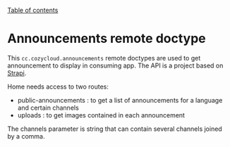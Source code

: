 [Table of contents](README.md#table-of-contents)

# Announcements remote doctype

This `cc.cozycloud.announcements` remote doctypes are used to get announcement to display in consuming app. The API is a project based on [Strapi](https://strapi.io/).

Home needs access to two routes:
- public-announcements : to get a list of announcements for a language and certain channels
- uploads : to get images contained in each announcement

The channels parameter is string that can contain several channels joined by a comma.
